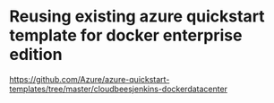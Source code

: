 # Reusing existing azure quickstart template for docker enterprise edition

https://github.com/Azure/azure-quickstart-templates/tree/master/cloudbeesjenkins-dockerdatacenter

